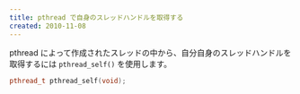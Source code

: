 ```yaml
---
title: pthread で自身のスレッドハンドルを取得する
created: 2010-11-08
---
```


pthread によって作成されたスレッドの中から、自分自身のスレッドハンドルを取得するには `pthread_self()` を使用します。

~~~ cpp
pthread_t pthread_self(void);
~~~

